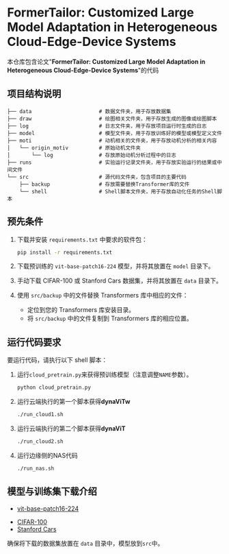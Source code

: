 
# FormerTailor: Customized Large Model Adaptation in Heterogeneous Cloud-Edge-Device Systems

本仓库包含论文"**FormerTailor: Customized Large Model Adaptation in Heterogeneous Cloud-Edge-Device Systems**"的代码

## 项目结构说明

```
├── data                      # 数据文件夹，用于存放数据集
├── draw                      # 绘图相关文件夹，用于存放生成的图像或绘图脚本
├── log                       # 日志文件夹，用于存放项目运行时生成的日志
├── model                     # 模型文件夹，用于存放训练好的模型或模型定义文件
├── moti                      # 动机相关的文件夹，用于存放动机分析的相关内容
│   └── origin_motiv          # 原始动机文件夹
│       └── log               # 存放原始动机分析过程中的日志
├── runs                      # 实验运行记录文件夹，用于存放实验运行的结果或中间文件
└── src                       # 源代码文件夹，包含项目的主要代码
    ├── backup                # 存放需要替换Transformer库的文件
    └── shell                 # Shell脚本文件夹，用于存放自动化任务的Shell脚本

```

## 预先条件

1. 下载并安装 `requirements.txt` 中要求的软件包：
   
    ```bash
    pip install -r requirements.txt
    ```
    
2. 下载预训练的 `vit-base-patch16-224` 模型，并将其放置在 `model` 目录下。

3. 手动下载 CIFAR-100 或 Stanford Cars 数据集，并将其放置在 `data` 目录下。

4. 使用 `src/backup` 中的文件替换 Transformers 库中相应的文件：

   - 定位到您的 Transformers 库安装目录。
   - 将 `src/backup` 中的文件复制到 Transformers 库的相应位置。

## 运行代码要求

要运行代码，请执行以下 shell 脚本：

1. 运行`cloud_pretrain.py`来获得预训练模型（注意调整`NAME`参数）。
    ```bash
    python cloud_pretrain.py 
    ```

2. 运行云端执行的第一个脚本获得**dynaViTw**
    ```bash
    ./run_cloud1.sh
    ```

3. 运行云端执行的第二个脚本获得**dynaViT**

   ```sh
   ./run_cloud2.sh
   ```

4. 运行边缘侧的NAS代码

   ```sh
   ./run_nas.sh
   ```

   

## 模型与训练集下载介绍

* [vit-base-patch16-224](https://huggingface.co/google/vit-base-patch16-224)

- [CIFAR-100](https://www.cs.toronto.edu/~kriz/cifar.html)
- [Stanford Cars](https://ai.stanford.edu/~jkrause/cars/car_dataset.html)

确保将下载的数据集放置在 `data` 目录中，模型放到`src`中。





